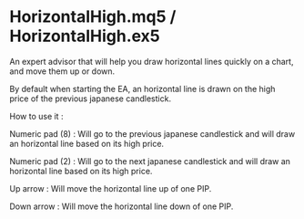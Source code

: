 # HorizontalHigh.mq5 / HorizontalHigh.ex5

An expert advisor that will help you draw horizontal lines quickly on a chart, and move them up or down.

By default when starting the EA, an horizontal line is drawn on the high price of the previous japanese candlestick.

How to use it :

Numeric pad (8) : Will go to the previous japanese candlestick and will draw an horizontal line based on its high price.

Numeric pad (2) : Will go to the next japanese candlestick and will draw an horizontal line based on its high price.

Up arrow : Will move the horizontal line up of one PIP.

Down arrow : Will move the horizontal line down of one PIP.
